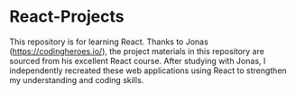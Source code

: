 # React-Projects
This repository is for learning React.
Thanks to Jonas (https://codingheroes.io/), the project materials in this repository are sourced from his excellent React course. 
After studying with Jonas, I independently recreated these web applications using React to strengthen my understanding and coding skills.
